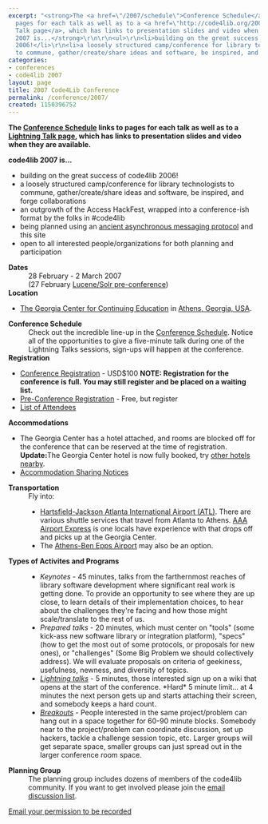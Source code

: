 ```yaml
---
excerpt: "<strong>The <a href=\"/2007/schedule\">Conference Schedule</a> links to
  pages for each talk as well as to a <a href=\"http://code4lib.org/2007/lightningtalks\">Lightning
  Talk page</a>, which has links to presentation slides and video when they are available.</strong>\r\n\r\n<strong>code4lib
  2007 is...</strong>\r\n\r\n<ul>\r\n<li>building on the great success of code4lib
  2006!</li>\r\n<li>a loosely structured camp/conference for library technologists
  to commune, gather/create/share ideas and software, be inspired, and forge collaborations</li>\r"
categories:
- conferences
- code4lib 2007
layout: page
title: 2007 Code4Lib Conference
permalink: /conference/2007/
created: 1150396752
---
```

<strong>The <a href="/conference/2007/schedule">Conference Schedule</a> links to pages for each talk as well as to a <a href="/conference/2007/lightningtalks">Lightning Talk page</a>, which has links to presentation slides and video when they are available.</strong>

<strong>code4lib 2007 is...</strong>

<ul>
<li>building on the great success of code4lib 2006!</li>
<li>a loosely structured camp/conference for library technologists to commune, gather/create/share ideas and software, be inspired, and forge collaborations</li>
<li>an outgrowth of the Access HackFest, wrapped into a conference-ish format by the folks in #code4lib</li>
<li>being planned using an <a href="http://groups.google.com/group/code4libcon">ancient asynchronous messaging protocol</a> and this site</li>
<li>open to all interested people/organizations for both planning and participation</li>
</ul>

<!-- break -->

<dl>
<dt><strong>Dates</strong></dt>

<dd>28 February - 2 March 2007</dd>
<dd>(27 February <a href="/node/139">Lucene/Solr pre-conference</a>)</dd>

<dt><strong>Location</strong></dt>
<ul>
<li><a href="http://www.georgiacenter.uga.edu/">The Georgia Center for Continuing Education</a> in <a href="http://maps.google.com/maps?f=q&hl=en&q=1197+South+Lumpkin+Street,+Athens,+Georgia+30602&ie=UTF8&om=1">Athens, Georgia, USA</a>.</li>
</ul>
<dd></dd>


<dt><strong>Conference Schedule</strong></dt>
<dd>Check out the incredible line-up in the <a href="/2007/schedule">Conference Schedule</a>. Notice all of the opportunities to give a five-minute talk during one of the Lightning Talks sessions, sign-ups will happen at the conference.</dd>


<dt><strong>Registration</strong></dt>
<ul>
<li> <a href="http://www.georgiacenter.uga.edu/conferences/2007/Feb/28/code4.phtml">Conference Registration</a> - USD$100  <strong>NOTE: Registration for the conference is full. You may still register and be placed on a waiting list.</strong></li>
<li> <a href="/node/139">Pre-Conference Registration</a> - Free, but register</li>
<li> <a href="http://code4lib.org/wiki/ListofAttendees">List of Attendees</a></li>
</ul>

<dd></dd>

<dt><strong>Accommodations</strong></dt>
<ul>
<li>The Georgia Center has a hotel attached, and rooms are blocked off for the conference that can be reserved at the time of registration. <b>Update:</b>The Georgia Center hotel is now fully booked, try <a href="http://www.code4lib.org/files/overflow.pdf">other hotels nearby</a>.
</li>
<li><a href="/node/147">Accommodation Sharing Notices</a>
</li>
</ul>
<dd></dd>

<dt><strong>Transportation</strong></dt>

<dd>
Fly into:

<ul>
<li><a href="http://www.atlanta-airport.com/">Hartsfield-Jackson Atlanta International Airport (ATL)</a>. There are various shuttle services that travel from Atlanta to Athens. <a href="http://www.aaaairportexpress.com/index.html">AAA Airport Express</a> is one locals have experience with that drops off and picks up at the Georgia Center. </li>
<li>The <a href="http://www.athensairport.net/">Athens-Ben Epps Airport</a> may also be an option.</li>


</ul>
</dd>

<dt><strong>Types of Activites and Programs</strong></dt>
<dd>
<ul>

<li><em>Keynotes</em> - 45 minutes, talks from the farthernmost reaches of library software development where significant real work is getting done. To provide an opportunity to see where they are up close, to learn details of their implementation choices, to hear about the challenges they're facing and how those might scale/translate to the rest of us.</li>

<li><em>Prepared talks</em> - 20 minutes, which must center on "tools" (some kick-ass new software library or integration platform), "specs" (how to get the most out of some protocols, or proposals for new ones), or "challenges" (Some Big Problem  we should collectively address). We will evaluate proposals on criteria of geekiness, usefulness, newness, and diversity of topics.</li>

<li><em><a href="http://code4lib.org/2007/lightningtalks">Lightning talks</a></em>  - 5 minutes, those interested sign up on a wiki that opens at the start of the conference.  *Hard* 5 minute limit... at 4 minutes the next person gets up and starts attaching their screen, and somebody keeps a hard count.</li>

<li><em><a href="http://code4lib.org/wiki/2007">Breakouts</a></em> - People interested in the same project/problem can hang out in a space together for 60-90 minute blocks. Somebody near to the project/problem can coordinate discussion, set up hackers, tackle a challenge session topic, etc. Larger groups will get separate space, smaller groups can just spread out in the larger conference room space.</li>

</ul>
</dd>

<dt><strong>Planning Group</strong></dt>

<dd>The planning group includes dozens of members of the code4lib community. If you want to get involved please join the <a href="http://groups.google.com/group/code4libcon">email discussion list</a>.
</dd>
</dl>


<p><a href="mailto:corrado@TCNJ.EDU?subject=2007 Permission to Record&body=I agree to allow my participation in the 2007 Code4Lib Conference to be electronically recorded. I understand that any resulting products may be made available on the web under the Creative Commons Attribution-NonCommercial-ShareAlike 2.5 License (http://creativecommons.org/licenses/by-nc-sa/2.5/). I agree to my name being associated with any recording of me, or supporting materials of such recordings, that may be made available on the web.">Email your permission to be recorded</a></p>
